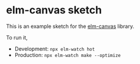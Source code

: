 # elm-canvas sketch

This is an example sketch for the [elm-canvas](https://package.elm-lang.org/packages/joakin/elm-canvas/latest/) library.

To run it,

- Development: `npx elm-watch hot`
- Production: `npx elm-watch make --optimize`
